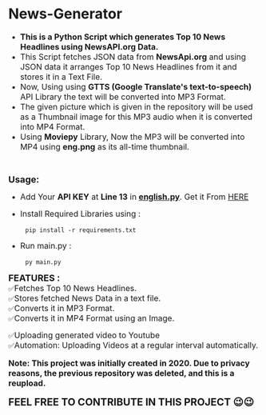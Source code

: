 <h1>News-Generator</h1>

   <ul>
        <li><span style="font-size:16px"><strong>This is a Python Script which generates Top 10 News Headlines using NewsAPI.org Data.</strong></span></li>
        <li><span style="font-size:16px">This Script fetches JSON data from <strong>NewsApi.org</strong> and using JSON data it arranges Top 10 News Headlines from it and stores it in a Text File.</span></li>
        <li><span style="font-size:16px">Now, Using using <strong>GTTS (Google Translate's text-to-speech)</strong> API Library the text will be converted into MP3 Format.</span></li>
        <li><span style="font-size:16px">The given picture which is given in the repository will be used as a Thumbnail image for this MP3 audio when it is converted into MP4 Format.</span></li>
        <li><span style="font-size:16px">Using <strong>Moviepy</strong> Library, Now the MP3 will be converted into MP4 using <strong>eng.png</strong> as its all-time thumbnail.</span></li>
    </ul>

   <p>&nbsp;</p>

   <p><strong><span style="font-size:18px">Usage:</span></strong></p>

   <ul>
        <li><span style="font-size:16px">Add Your <strong>API KEY</strong> at <strong>Line 13</strong> in <a href="https://github.com/rishabhraj1572/News-Generation-automation/blob/main/english.py"><strong>english.py</strong></a>. Get it From <a href="https://newsapi.org">HERE</a></span></li>
    </ul>

   <ul>
        <li><span style="font-size:16px">Install Required Libraries using :</span></li>
    </ul>

   <pre>
    <code class="language-python">pip install -r requirements.txt</code></pre>

   <ul>
        <li><span style="font-size:16px">Run main.py :</span></li>
    </ul>

   <pre>
    <code class="language-python">py main.py</code></pre>

   <p><span style="font-size:18px"><strong>FEATURES :</strong></span><br />
    ✅<span style="font-size:16px">Fetches Top 10 News Headlines.</span><br />
    ✅<span style="font-size:16px">Stores fetched News Data in a text file.</span><br />
    ✅<span style="font-size:16px">Converts it in MP3 Format.</span><br />
    ✅<span style="font-size:16px">Converts it in MP4 Format using an Image.</p>
    ✅<span style="font-size:16px">Uploading generated video to Youtube</span><br />
    ✅<span style="font-size:16px">Automation: Uploading Videos at a regular interval automatically.</p>

   <p><strong><span style="font-size:16px">Note: This project was initially created in 2020. Due to privacy reasons, the previous repository was deleted, and this is a reupload.</span></strong></p>

   <strong><span style="font-size:20px">FEEL FREE TO CONTRIBUTE IN THIS PROJECT 😉😉</span></strong>
